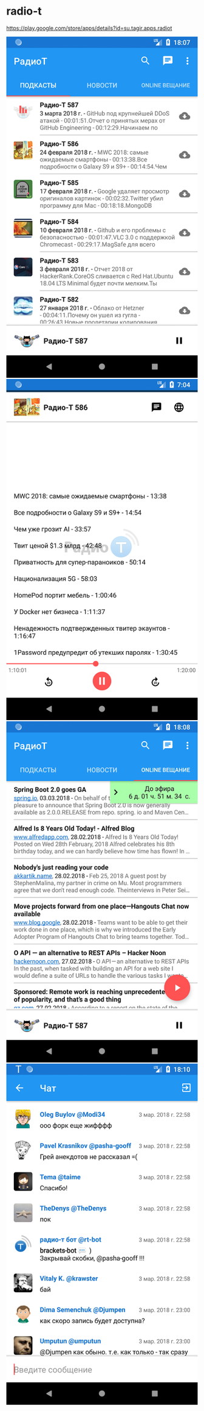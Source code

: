 # radio-t

https://play.google.com/store/apps/details?id=su.tagir.apps.radiot

![](screenshots/device-2018-03-04-230747.png) ![](screenshots/device-2018-03-06-120451.png)
![](screenshots/device-2018-03-04-230831.png) ![](screenshots/device-2018-03-04-231014.png)
